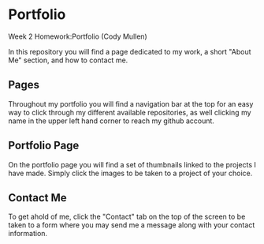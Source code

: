 # Portfolio
Week 2 Homework:Portfolio (Cody Mullen)

In this repository you will find a page dedicated to my work, a short "About Me" 
section, and how to contact me.


## Pages

Throughout my portfolio you will find a navigation bar at the top for an easy
way to click through my different available repositories, as well clicking my 
name in the upper left hand corner to reach my github account.

## Portfolio Page

On the portfolio page you will find a set of thumbnails linked to the projects
I have made. Simply click the images to be taken to a project of your choice.

## Contact Me

To get ahold of me, click the "Contact" tab on the top of the screen to be taken to a form where you may send me a message along with your contact information.


